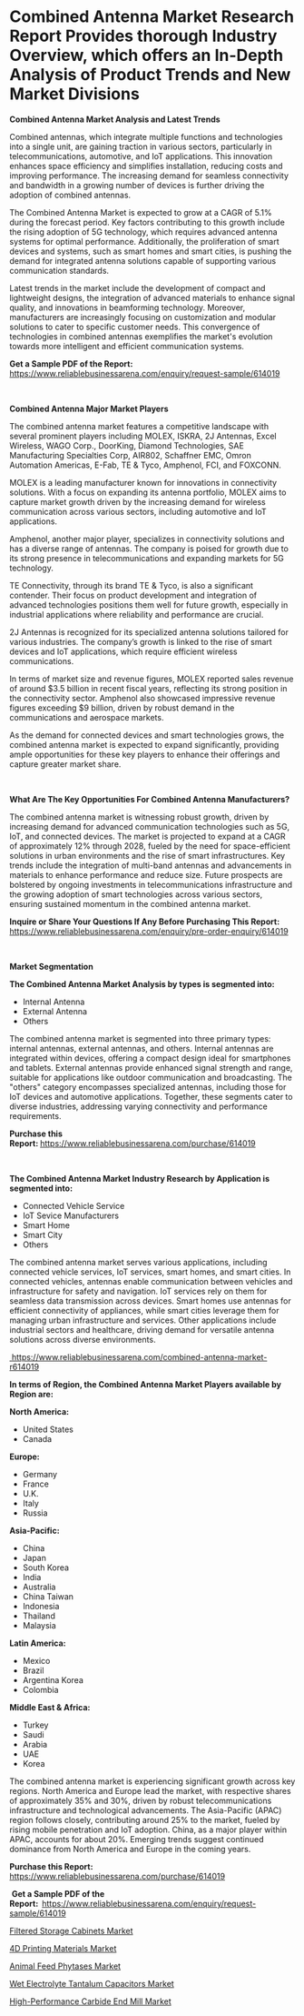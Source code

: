 <p><h1>Combined Antenna Market Research Report Provides thorough Industry Overview, which offers an In-Depth Analysis of Product Trends and New Market Divisions</h1></p><p><strong>Combined Antenna Market Analysis and Latest Trends</strong></p>
<p><p>Combined antennas, which integrate multiple functions and technologies into a single unit, are gaining traction in various sectors, particularly in telecommunications, automotive, and IoT applications. This innovation enhances space efficiency and simplifies installation, reducing costs and improving performance. The increasing demand for seamless connectivity and bandwidth in a growing number of devices is further driving the adoption of combined antennas.</p><p>The Combined Antenna Market is expected to grow at a CAGR of 5.1% during the forecast period. Key factors contributing to this growth include the rising adoption of 5G technology, which requires advanced antenna systems for optimal performance. Additionally, the proliferation of smart devices and systems, such as smart homes and smart cities, is pushing the demand for integrated antenna solutions capable of supporting various communication standards.</p><p>Latest trends in the market include the development of compact and lightweight designs, the integration of advanced materials to enhance signal quality, and innovations in beamforming technology. Moreover, manufacturers are increasingly focusing on customization and modular solutions to cater to specific customer needs. This convergence of technologies in combined antennas exemplifies the market's evolution towards more intelligent and efficient communication systems.</p></p>
<p><strong>Get a Sample PDF of the Report:&nbsp;</strong> <a href="https://www.reliablebusinessarena.com/enquiry/request-sample/614019?utm_campaign=1347&utm_medium=2&utm_source=Github&utm_content=ia&utm_term=12102024&utm_id=combined-antenna">https://www.reliablebusinessarena.com/enquiry/request-sample/614019</a></p>
<p>&nbsp;</p>
<p><strong>Combined Antenna Major Market Players</strong></p>
<p><p>The combined antenna market features a competitive landscape with several prominent players including MOLEX, ISKRA, 2J Antennas, Excel Wireless, WAGO Corp., DoorKing, Diamond Technologies, SAE Manufacturing Specialties Corp, AIR802, Schaffner EMC, Omron Automation Americas, E-Fab, TE & Tyco, Amphenol, FCI, and FOXCONN.</p><p>MOLEX is a leading manufacturer known for innovations in connectivity solutions. With a focus on expanding its antenna portfolio, MOLEX aims to capture market growth driven by the increasing demand for wireless communication across various sectors, including automotive and IoT applications.</p><p>Amphenol, another major player, specializes in connectivity solutions and has a diverse range of antennas. The company is poised for growth due to its strong presence in telecommunications and expanding markets for 5G technology.</p><p>TE Connectivity, through its brand TE & Tyco, is also a significant contender. Their focus on product development and integration of advanced technologies positions them well for future growth, especially in industrial applications where reliability and performance are crucial.</p><p>2J Antennas is recognized for its specialized antenna solutions tailored for various industries. The company’s growth is linked to the rise of smart devices and IoT applications, which require efficient wireless communications.</p><p>In terms of market size and revenue figures, MOLEX reported sales revenue of around $3.5 billion in recent fiscal years, reflecting its strong position in the connectivity sector. Amphenol also showcased impressive revenue figures exceeding $9 billion, driven by robust demand in the communications and aerospace markets.</p><p>As the demand for connected devices and smart technologies grows, the combined antenna market is expected to expand significantly, providing ample opportunities for these key players to enhance their offerings and capture greater market share.</p></p>
<p>&nbsp;</p>
<p><strong>What Are The Key Opportunities For Combined Antenna Manufacturers?</strong></p>
<p><p>The combined antenna market is witnessing robust growth, driven by increasing demand for advanced communication technologies such as 5G, IoT, and connected devices. The market is projected to expand at a CAGR of approximately 12% through 2028, fueled by the need for space-efficient solutions in urban environments and the rise of smart infrastructures. Key trends include the integration of multi-band antennas and advancements in materials to enhance performance and reduce size. Future prospects are bolstered by ongoing investments in telecommunications infrastructure and the growing adoption of smart technologies across various sectors, ensuring sustained momentum in the combined antenna market.</p></p>
<p><strong>Inquire or Share Your Questions If Any Before Purchasing This Report:</strong> <a href="https://www.reliablebusinessarena.com/enquiry/pre-order-enquiry/614019?utm_campaign=1347&utm_medium=2&utm_source=Github&utm_content=ia&utm_term=12102024&utm_id=combined-antenna">https://www.reliablebusinessarena.com/enquiry/pre-order-enquiry/614019</a></p>
<p>&nbsp;</p>
<p><strong>Market Segmentation</strong></p>
<p><strong>The Combined Antenna Market Analysis by types is segmented into:</strong></p>
<p><ul><li>Internal Antenna</li><li>External Antenna</li><li>Others</li></ul></p>
<p><p>The combined antenna market is segmented into three primary types: internal antennas, external antennas, and others. Internal antennas are integrated within devices, offering a compact design ideal for smartphones and tablets. External antennas provide enhanced signal strength and range, suitable for applications like outdoor communication and broadcasting. The "others" category encompasses specialized antennas, including those for IoT devices and automotive applications. Together, these segments cater to diverse industries, addressing varying connectivity and performance requirements.</p></p>
<p><strong>Purchase this Report:&nbsp;</strong><a href="https://www.reliablebusinessarena.com/purchase/614019?utm_campaign=1347&utm_medium=2&utm_source=Github&utm_content=ia&utm_term=12102024&utm_id=combined-antenna">https://www.reliablebusinessarena.com/purchase/614019</a></p>
<p>&nbsp;</p>
<p><strong>The Combined Antenna Market Industry Research by Application is segmented into:</strong></p>
<p><ul><li>Connected Vehicle Service</li><li>IoT Sevice Manufacturers</li><li>Smart Home</li><li>Smart City</li><li>Others</li></ul></p>
<p><p>The combined antenna market serves various applications, including connected vehicle services, IoT services, smart homes, and smart cities. In connected vehicles, antennas enable communication between vehicles and infrastructure for safety and navigation. IoT services rely on them for seamless data transmission across devices. Smart homes use antennas for efficient connectivity of appliances, while smart cities leverage them for managing urban infrastructure and services. Other applications include industrial sectors and healthcare, driving demand for versatile antenna solutions across diverse environments.</p></p>
<p><a href="https://www.reliablebusinessarena.com/combined-antenna-market-r614019?utm_campaign=1347&utm_medium=2&utm_source=Github&utm_content=ia&utm_term=12102024&utm_id=combined-antenna">&nbsp;https://www.reliablebusinessarena.com/combined-antenna-market-r614019</a></p>
<p><strong>In terms of Region, the Combined Antenna Market Players available by Region are:</strong></p>
<p>
    <p> <strong> North America: </strong>
        <ul>
            <li>United States</li>
            <li>Canada</li>
        </ul>
        </p> 
    <p> <strong> Europe: </strong>
        <ul>
            <li>Germany</li>
            <li>France</li>
            <li>U.K.</li>
            <li>Italy</li>
            <li>Russia</li>
        </ul>
        </p> 
    <p> <strong> Asia-Pacific: </strong>
        <ul>
            <li>China</li>
            <li>Japan</li>
            <li>South Korea</li>
            <li>India</li>
            <li>Australia</li>
            <li>China Taiwan</li>
            <li>Indonesia</li>
            <li>Thailand</li>
            <li>Malaysia</li>
        </ul>
        </p> 
    <p> <strong> Latin America: </strong>
        <ul>
            <li>Mexico</li>
            <li>Brazil</li>
            <li>Argentina Korea</li>
            <li>Colombia</li>
        </ul>
        </p> 
    <p> <strong> Middle East & Africa: </strong>
        <ul>
            <li>Turkey</li>
            <li>Saudi</li>
            <li>Arabia</li>
            <li>UAE</li>
            <li>Korea</li>
        </ul>
    </p>
    </p>
<p><p>The combined antenna market is experiencing significant growth across key regions. North America and Europe lead the market, with respective shares of approximately 35% and 30%, driven by robust telecommunications infrastructure and technological advancements. The Asia-Pacific (APAC) region follows closely, contributing around 25% to the market, fueled by rising mobile penetration and IoT adoption. China, as a major player within APAC, accounts for about 20%. Emerging trends suggest continued dominance from North America and Europe in the coming years.</p></p>
<p><strong>Purchase this Report: </strong><a href="https://www.reliablebusinessarena.com/purchase/614019?utm_campaign=1347&utm_medium=2&utm_source=Github&utm_content=ia&utm_term=12102024&utm_id=combined-antenna">https://www.reliablebusinessarena.com/purchase/614019</a></p>
<p>&nbsp;<strong>Get a Sample PDF of the Report:&nbsp;&nbsp;</strong><a href="https://www.reliablebusinessarena.com/enquiry/request-sample/614019?utm_campaign=1347&utm_medium=2&utm_source=Github&utm_content=ia&utm_term=12102024&utm_id=combined-antenna">https://www.reliablebusinessarena.com/enquiry/request-sample/614019</a></p>
<p><strong></strong></p>
<p><p><a href="https://www.linkedin.com/pulse/sustainability-trends-filtered-storage-cabinets-industry-xc9xf?utm_campaign=1347&utm_medium=2&utm_source=Github&utm_content=ia&utm_term=12102024&utm_id=combined-antenna">Filtered Storage Cabinets Market</a></p><p><a href="https://github.com/kiara3n0pau/Market-Research-Report-List-1/blob/main/4d-printing-materials-market.md?utm_campaign=1347&utm_medium=2&utm_source=Github&utm_content=ia&utm_term=12102024&utm_id=combined-antenna">4D Printing Materials Market</a></p><p><a href="https://github.com/rieuydbalon3b/Market-Research-Report-List-1/blob/main/animal-feed-phytases-market.md?utm_campaign=1347&utm_medium=2&utm_source=Github&utm_content=ia&utm_term=12102024&utm_id=combined-antenna">Animal Feed Phytases Market</a></p><p><a href="https://www.linkedin.com/pulse/strategic-insights-global-wet-electrolyte-tantalum-capacitors-benbe?utm_campaign=1347&utm_medium=2&utm_source=Github&utm_content=ia&utm_term=12102024&utm_id=combined-antenna">Wet Electrolyte Tantalum Capacitors Market</a></p><p><a href="https://www.linkedin.com/pulse/global-high-performance-carbide-end-mill-market-focus-product-siasf?utm_campaign=1347&utm_medium=2&utm_source=Github&utm_content=ia&utm_term=12102024&utm_id=combined-antenna">High-Performance Carbide End Mill Market</a></p></p>